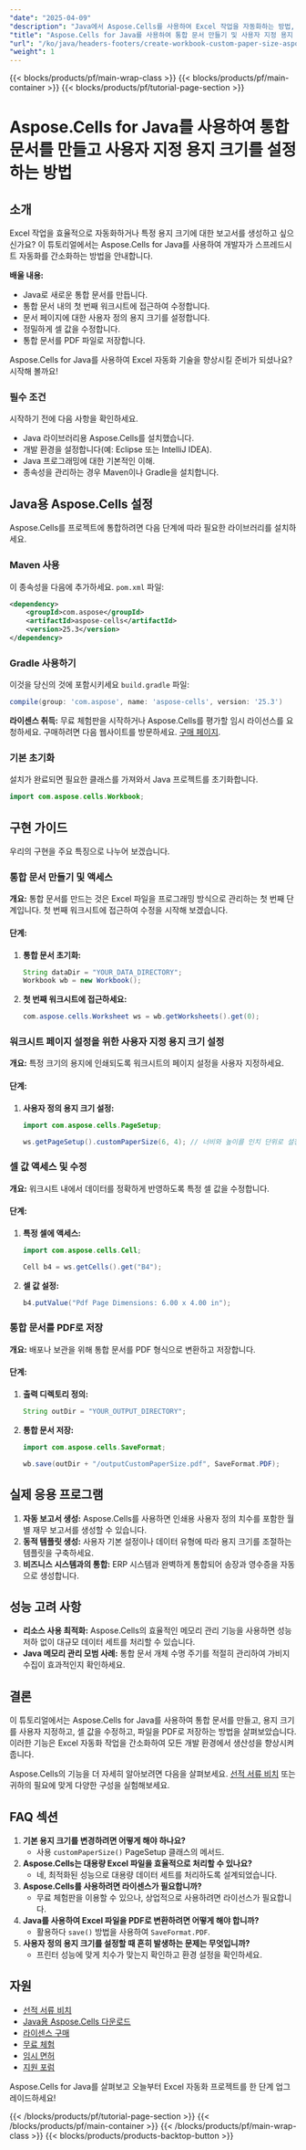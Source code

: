 ```yaml
---
"date": "2025-04-09"
"description": "Java에서 Aspose.Cells를 사용하여 Excel 작업을 자동화하는 방법, 여기에는 통합 문서 생성 및 사용자 정의 용지 크기 설정이 포함됩니다."
"title": "Aspose.Cells for Java를 사용하여 통합 문서 만들기 및 사용자 지정 용지 크기 설정"
"url": "/ko/java/headers-footers/create-workbook-custom-paper-size-aspose-cells-java/"
"weight": 1
---
```


{{< blocks/products/pf/main-wrap-class >}}
{{< blocks/products/pf/main-container >}}
{{< blocks/products/pf/tutorial-page-section >}}


# Aspose.Cells for Java를 사용하여 통합 문서를 만들고 사용자 지정 용지 크기를 설정하는 방법

## 소개

Excel 작업을 효율적으로 자동화하거나 특정 용지 크기에 대한 보고서를 생성하고 싶으신가요? 이 튜토리얼에서는 Aspose.Cells for Java를 사용하여 개발자가 스프레드시트 자동화를 간소화하는 방법을 안내합니다.

**배울 내용:**
- Java로 새로운 통합 문서를 만듭니다.
- 통합 문서 내의 첫 번째 워크시트에 접근하여 수정합니다.
- 문서 페이지에 대한 사용자 정의 용지 크기를 설정합니다.
- 정밀하게 셀 값을 수정합니다.
- 통합 문서를 PDF 파일로 저장합니다.

Aspose.Cells for Java를 사용하여 Excel 자동화 기술을 향상시킬 준비가 되셨나요? 시작해 볼까요!

### 필수 조건

시작하기 전에 다음 사항을 확인하세요.
- Java 라이브러리용 Aspose.Cells를 설치했습니다.
- 개발 환경을 설정합니다(예: Eclipse 또는 IntelliJ IDEA).
- Java 프로그래밍에 대한 기본적인 이해.
- 종속성을 관리하는 경우 Maven이나 Gradle을 설치합니다.

## Java용 Aspose.Cells 설정

Aspose.Cells를 프로젝트에 통합하려면 다음 단계에 따라 필요한 라이브러리를 설치하세요.

### Maven 사용

이 종속성을 다음에 추가하세요. `pom.xml` 파일:

```xml
<dependency>
    <groupId>com.aspose</groupId>
    <artifactId>aspose-cells</artifactId>
    <version>25.3</version>
</dependency>
```

### Gradle 사용하기

이것을 당신의 것에 포함시키세요 `build.gradle` 파일:

```gradle
compile(group: 'com.aspose', name: 'aspose-cells', version: '25.3')
```

**라이센스 취득:** 무료 체험판을 시작하거나 Aspose.Cells를 평가할 임시 라이선스를 요청하세요. 구매하려면 다음 웹사이트를 방문하세요. [구매 페이지](https://purchase.aspose.com/buy).

### 기본 초기화

설치가 완료되면 필요한 클래스를 가져와서 Java 프로젝트를 초기화합니다.

```java
import com.aspose.cells.Workbook;
```

## 구현 가이드

우리의 구현을 주요 특징으로 나누어 보겠습니다.

### 통합 문서 만들기 및 액세스

**개요:**
통합 문서를 만드는 것은 Excel 파일을 프로그래밍 방식으로 관리하는 첫 번째 단계입니다. 첫 번째 워크시트에 접근하여 수정을 시작해 보겠습니다.

#### 단계:
1. **통합 문서 초기화:**
   ```java
   String dataDir = "YOUR_DATA_DIRECTORY";
   Workbook wb = new Workbook();
   ```
2. **첫 번째 워크시트에 접근하세요:**
   ```java
   com.aspose.cells.Worksheet ws = wb.getWorksheets().get(0);
   ```

### 워크시트 페이지 설정을 위한 사용자 지정 용지 크기 설정

**개요:**
특정 크기의 용지에 인쇄되도록 워크시트의 페이지 설정을 사용자 지정하세요.

#### 단계:
1. **사용자 정의 용지 크기 설정:**
   ```java
   import com.aspose.cells.PageSetup;

   ws.getPageSetup().customPaperSize(6, 4); // 너비와 높이를 인치 단위로 설정하세요
   ```

### 셀 값 액세스 및 수정

**개요:**
워크시트 내에서 데이터를 정확하게 반영하도록 특정 셀 값을 수정합니다.

#### 단계:
1. **특정 셀에 액세스:**
   ```java
   import com.aspose.cells.Cell;

   Cell b4 = ws.getCells().get("B4");
   ```
2. **셀 값 설정:**
   ```java
   b4.putValue("Pdf Page Dimensions: 6.00 x 4.00 in");
   ```

### 통합 문서를 PDF로 저장

**개요:**
배포나 보관을 위해 통합 문서를 PDF 형식으로 변환하고 저장합니다.

#### 단계:
1. **출력 디렉토리 정의:**
   ```java
   String outDir = "YOUR_OUTPUT_DIRECTORY";
   ```
2. **통합 문서 저장:**
   ```java
   import com.aspose.cells.SaveFormat;

   wb.save(outDir + "/outputCustomPaperSize.pdf", SaveFormat.PDF);
   ```

## 실제 응용 프로그램

1. **자동 보고서 생성:** Aspose.Cells를 사용하면 인쇄용 사용자 정의 치수를 포함한 월별 재무 보고서를 생성할 수 있습니다.
2. **동적 템플릿 생성:** 사용자 기본 설정이나 데이터 유형에 따라 용지 크기를 조절하는 템플릿을 구축하세요.
3. **비즈니스 시스템과의 통합:** ERP 시스템과 완벽하게 통합되어 송장과 영수증을 자동으로 생성합니다.

## 성능 고려 사항
- **리소스 사용 최적화:** Aspose.Cells의 효율적인 메모리 관리 기능을 사용하면 성능 저하 없이 대규모 데이터 세트를 처리할 수 있습니다.
- **Java 메모리 관리 모범 사례:** 통합 문서 개체 수명 주기를 적절히 관리하여 가비지 수집이 효과적인지 확인하세요.

## 결론
이 튜토리얼에서는 Aspose.Cells for Java를 사용하여 통합 문서를 만들고, 용지 크기를 사용자 지정하고, 셀 값을 수정하고, 파일을 PDF로 저장하는 방법을 살펴보았습니다. 이러한 기능은 Excel 자동화 작업을 간소화하여 모든 개발 환경에서 생산성을 향상시켜 줍니다.

Aspose.Cells의 기능을 더 자세히 알아보려면 다음을 살펴보세요. [선적 서류 비치](https://reference.aspose.com/cells/java/) 또는 귀하의 필요에 맞게 다양한 구성을 실험해보세요.

## FAQ 섹션
1. **기본 용지 크기를 변경하려면 어떻게 해야 하나요?**
   - 사용 `customPaperSize()` PageSetup 클래스의 메서드.
2. **Aspose.Cells는 대용량 Excel 파일을 효율적으로 처리할 수 있나요?**
   - 네, 최적화된 성능으로 대용량 데이터 세트를 처리하도록 설계되었습니다.
3. **Aspose.Cells를 사용하려면 라이센스가 필요합니까?**
   - 무료 체험판을 이용할 수 있으나, 상업적으로 사용하려면 라이선스가 필요합니다.
4. **Java를 사용하여 Excel 파일을 PDF로 변환하려면 어떻게 해야 합니까?**
   - 활용하다 `save()` 방법을 사용하여 `SaveFormat.PDF`.
5. **사용자 정의 용지 크기를 설정할 때 흔히 발생하는 문제는 무엇입니까?**
   - 프린터 성능에 맞게 치수가 맞는지 확인하고 환경 설정을 확인하세요.

## 자원
- [선적 서류 비치](https://reference.aspose.com/cells/java/)
- [Java용 Aspose.Cells 다운로드](https://releases.aspose.com/cells/java/)
- [라이센스 구매](https://purchase.aspose.com/buy)
- [무료 체험](https://releases.aspose.com/cells/java/)
- [임시 면허](https://purchase.aspose.com/temporary-license/)
- [지원 포럼](https://forum.aspose.com/c/cells/9)

Aspose.Cells for Java를 살펴보고 오늘부터 Excel 자동화 프로젝트를 한 단계 업그레이드하세요!


{{< /blocks/products/pf/tutorial-page-section >}}
{{< /blocks/products/pf/main-container >}}
{{< /blocks/products/pf/main-wrap-class >}}
{{< blocks/products/products-backtop-button >}}